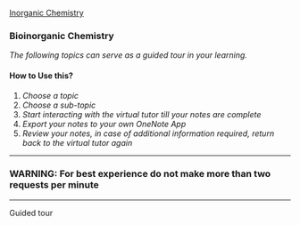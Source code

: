 
[Inorganic Chemistry](inorganic_chemistry)

### Bioinorganic Chemistry

*The following topics can serve as a guided tour in your learning.*

#### How to Use this?

1. *Choose a topic*
2. *Choose a sub-topic*
3. *Start interacting with the virtual tutor till your notes are complete*
4. *Export your notes to your own OneNote App*
5. *Review your notes, in case of additional information required, return back to the virtual tutor again*

---

### WARNING: For best experience do not make more than two requests per minute

---

Guided tour

